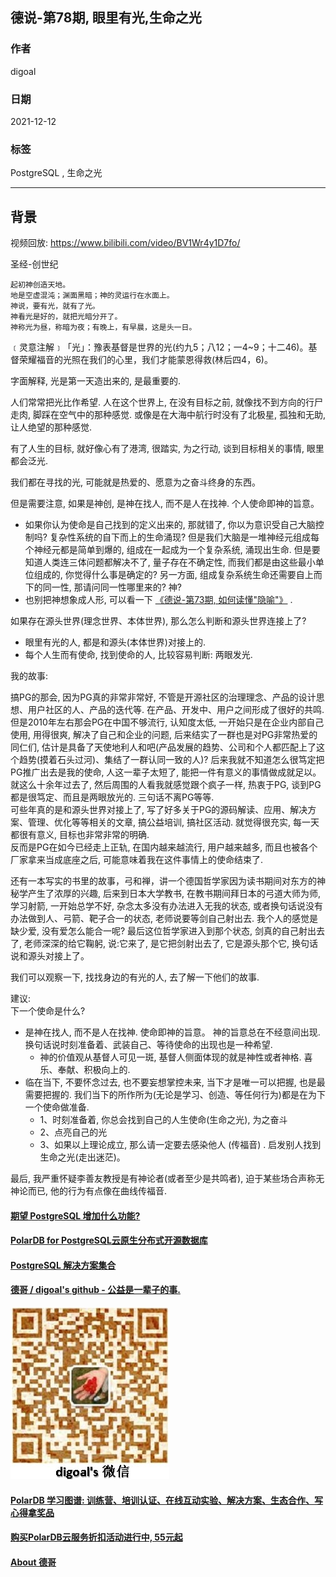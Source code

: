 ## 德说-第78期, 眼里有光,生命之光    
                              
### 作者                              
digoal                              
                              
### 日期                              
2021-12-12                           
                              
### 标签                           
PostgreSQL , 生命之光                
                            
----                            
                            
## 背景                            
视频回放: https://www.bilibili.com/video/BV1Wr4y1D7fo/    
  
  
圣经-创世纪  
```  
起初神创造天地。  
地是空虚混沌；渊面黑暗；神的灵运行在水面上。  
神说，要有光，就有了光。  
神看光是好的，就把光暗分开了。  
神称光为昼，称暗为夜；有晚上，有早晨，这是头一日。  
```  
  
﹝灵意注解﹞「光」：豫表基督是世界的光(约九5；八12；一4~9；十二46)。基督荣耀福音的光照在我们的心里，我们才能蒙恩得救(林后四4，6)。  
  
字面解释, 光是第一天造出来的, 是最重要的.   
  
人们常常把光比作希望.  人在这个世界上, 在没有目标之前, 就像找不到方向的行尸走肉, 脚踩在空气中的那种感觉. 或像是在大海中航行时没有了北极星, 孤独和无助, 让人绝望的那种感觉.      
  
有了人生的目标, 就好像心有了港湾, 很踏实, 为之行动, 谈到目标相关的事情, 眼里都会泛光.     
  
我们都在寻找的光, 可能就是热爱的、愿意为之奋斗终身的东西。    
  
但是需要注意, 如果是神创, 是神在找人, 而不是人在找神.   个人使命即神的旨意。     
- 如果你认为使命是自己找到的定义出来的, 那就错了, 你以为意识受自己大脑控制吗? 复杂性系统的自下而上的生命涌现? 但是我们大脑是一堆神经元组成每个神经元都是简单到爆的, 组成在一起成为一个复杂系统, 涌现出生命.  但是要知道人类连三体问题都解决不了, 量子存在不确定性, 而我们都是由这些最小单位组成的, 你觉得什么事是确定的?   另一方面, 组成复杂系统生命还需要自上而下的同一性, 那请问同一性哪里来的? 神?    
- 也别把神想象成人形, 可以看一下 [《德说-第73期, 如何读懂"隐喻"》](../202112/20211207_02.md) .     
  
如果存在源头世界(理念世界、本体世界), 那么怎么判断和源头世界连接上了?    
- 眼里有光的人, 都是和源头(本体世界)对接上的.     
- 每个人生而有使命, 找到使命的人, 比较容易判断: 两眼发光.     
  
我的故事:     
  
搞PG的那会, 因为PG真的非常非常好, 不管是开源社区的治理理念、产品的设计思想、用户社区的人、产品的迭代等.  在产品、开发中、用户之间形成了很好的共鸣.    
但是2010年左右那会PG在中国不够流行, 认知度太低, 一开始只是在企业内部自己使用, 用得很爽, 解决了自己和企业的问题, 后来结实了一群也是对PG非常热爱的同仁们, 估计是具备了天使地利人和吧(产品发展的趋势、公司和个人都匹配上了这个趋势(摸着石头过河)、集结了一群认同一致的人)? 后来我就不知道怎么很笃定把PG推广出去是我的使命, 人这一辈子太短了, 能把一件有意义的事情做成就足以。    
就这么十余年过去了, 然后周围的人看我就感觉跟个疯子一样, 热衷于PG, 谈到PG都是很笃定、而且是两眼放光的.  三句话不离PG等等.    
可些年真的是和源头世界对接上了, 写了好多关于PG的源码解读、应用、解决方案、管理、优化等等相关的文章, 搞公益培训, 搞社区活动.  就觉得很充实, 每一天都很有意义, 目标也非常非常的明确.    
反而是PG在如今已经走上正轨, 在国内越来越流行, 用户越来越多, 而且也被各个厂家拿来当成底座之后, 可能意味着我在这件事情上的使命结束了.    
  
还有一本写实的书里的故事，弓和禅，讲一个德国哲学家因为读书期间对东方的神秘学产生了浓厚的兴趣, 后来到日本大学教书, 在教书期间拜日本的弓道大师为师, 学习射箭, 一开始总学不好, 杂念太多没有办法进入无我的状态, 或者换句话说没有办法做到人、弓箭、靶子合一的状态, 老师说要等剑自己射出去. 我个人的感觉是缺少爱, 没有爱怎么能合一呢?  最后这位哲学家进入到那个状态, 剑真的自己射出去了, 老师深深的给它鞠躬, 说:它来了, 是它把剑射出去了, 它是源头那个它, 换句话说和源头对接上了。    
  
  
我们可以观察一下, 找找身边的有光的人, 去了解一下他们的故事.    
  
建议:   
下一个使命是什么?      
- 是神在找人, 而不是人在找神. 使命即神的旨意。 神的旨意总在不经意间出现.  换句话说时刻准备着、武装自己、等待使命的出现也是一种希望.      
    - 神的价值观从基督人可见一斑, 基督人侧面体现的就是神性或者神格. 喜乐、奉献、积极向上的.  
- 临在当下, 不要怀念过去, 也不要妄想掌控未来, 当下才是唯一可以把握, 也是最需要把握的. 我们当下的所作所为(无论是学习、创造、等任何行为)都是在为下一个使命做准备.        
    - 1、时刻准备着, 你总会找到自己的人生使命(生命之光), 为之奋斗     
    - 2、点亮自己的光     
    - 3、如果以上理论成立, 那么请一定要去感染他人 (传福音) . 启发别人找到生命之光(走出迷茫)。   
  
  
最后, 我严重怀疑李善友教授是有神论者(或者至少是共鸣者), 迫于某些场合声称无神论而已, 他的行为有点像在曲线传福音.    
  
  
    
  
#### [期望 PostgreSQL 增加什么功能?](https://github.com/digoal/blog/issues/76 "269ac3d1c492e938c0191101c7238216")
  
  
#### [PolarDB for PostgreSQL云原生分布式开源数据库](https://github.com/ApsaraDB/PolarDB-for-PostgreSQL "57258f76c37864c6e6d23383d05714ea")
  
  
#### [PostgreSQL 解决方案集合](https://yq.aliyun.com/topic/118 "40cff096e9ed7122c512b35d8561d9c8")
  
  
#### [德哥 / digoal's github - 公益是一辈子的事.](https://github.com/digoal/blog/blob/master/README.md "22709685feb7cab07d30f30387f0a9ae")
  
  
![digoal's wechat](../pic/digoal_weixin.jpg "f7ad92eeba24523fd47a6e1a0e691b59")
  
  
#### [PolarDB 学习图谱: 训练营、培训认证、在线互动实验、解决方案、生态合作、写心得拿奖品](https://www.aliyun.com/database/openpolardb/activity "8642f60e04ed0c814bf9cb9677976bd4")
  
  
#### [购买PolarDB云服务折扣活动进行中, 55元起](https://www.aliyun.com/activity/new/polardb-yunparter?userCode=bsb3t4al "e0495c413bedacabb75ff1e880be465a")
  
  
#### [About 德哥](https://github.com/digoal/blog/blob/master/me/readme.md "a37735981e7704886ffd590565582dd0")
  
